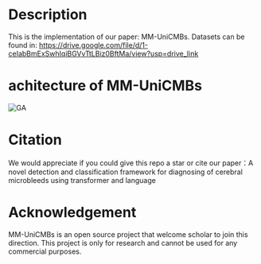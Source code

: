 # Description
This is the implementation of our paper: MM-UniCMBs. Datasets can be found in: https://drive.google.com/file/d/1-ceIabBmExSwhIqiBGVvTtLBiz0BftMa/view?usp=drive_link

# achitecture of MM-UniCMBs
![GA](https://github.com/user-attachments/assets/0b1c5579-4d1c-45de-ac9a-c5641e9bf3e2)
# Citation
We would appreciate if you could give this repo a star or cite our paper：A novel detection and classification framework for diagnosing of cerebral microbleeds using transformer and language

# Acknowledgement
MM-UniCMBs is an open source project that welcome scholar to join this direction. This project is only for research and cannot be used for any commercial purposes.
